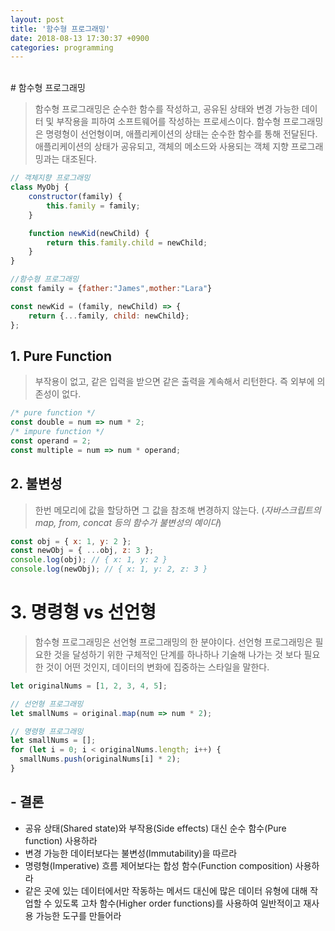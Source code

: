 ```yaml
---
layout: post
title: '함수형 프로그래밍'
date: 2018-08-13 17:30:37 +0900
categories: programming
---
```


<br>
# 함수형 프로그래밍

> 함수형 프로그래밍은 순수한 함수를 작성하고, 공유된 상태와 변경 가능한 데이터 및 부작용을 피하여 소프트웨어를 작성하는 프로세스이다.
> 함수형 프로그래밍은 명령형이 선언형이며, 애플리케이션의 상태는 순수한 함수를 통해 전달된다.
> 애플리케이션의 상태가 공유되고, 객체의 메소드와 사용되는 객체 지향 프로그래밍과는 대조된다.

```javascript
// 객체지향 프로그래밍
class MyObj {
    constructor(family) {
        this.family = family;
    }

    function newKid(newChild) {
        return this.family.child = newChild;
    }
}

//함수형 프로그래밍
const family = {father:"James",mother:"Lara"}

const newKid = (family, newChild) => {
    return {...family, child: newChild};
};
```

## 1. Pure Function

> 부작용이 없고, 같은 입력을 받으면 같은 출력을 계속해서 리턴한다. 즉 외부에 의존성이 없다.

```javascript
/* pure function */
const double = num => num * 2;
/* impure function */
const operand = 2;
const multiple = num => num * operand;
```

## 2. 불변성

> 한번 메모리에 값을 할당하면 그 값을 참조해 변경하지 않는다. (_자바스크립트의 map, from, concat 등의 함수가 불변성의 예이다_)

```javascript
const obj = { x: 1, y: 2 };
const newObj = { ...obj, z: 3 };
console.log(obj); // { x: 1, y: 2 }
console.log(newObj); // { x: 1, y: 2, z: 3 }
```

# 3. 명령형 vs 선언형

> 함수형 프로그래밍은 선언형 프로그래밍의 한 분야이다. 선언형 프로그래밍은 필요한 것을 달성하기 위한 구체적인 단계를 하나하나 기술해 나가는 것 보다 필요한 것이 어떤 것인지, 데이터의 변화에 집중하는 스타일을 말한다.

```javascript
let originalNums = [1, 2, 3, 4, 5];

// 선언형 프로그래밍
let smallNums = original.map(num => num * 2);

// 명령형 프로그래밍
let smallNums = [];
for (let i = 0; i < originalNums.length; i++) {
  smallNums.push(originalNums[i] * 2);
}
```

## - 결론

- 공유 상태(Shared state)와 부작용(Side effects) 대신 순수 함수(Pure function) 사용하라
- 변경 가능한 데이터보다는 불변성(Immutability)을 따르라
- 명령형(Imperative) 흐름 제어보다는 합성 함수(Function composition) 사용하라
- 같은 곳에 있는 데이터에서만 작동하는 메서드 대신에 많은 데이터 유형에 대해 작업할 수 있도록 고차 함수(Higher order functions)를 사용하여 일반적이고 재사용 가능한 도구를 만들어라
